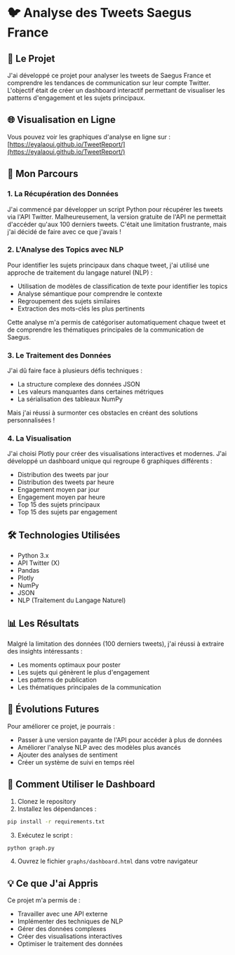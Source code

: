 # 🐦 Analyse des Tweets Saegus France

## 🎯 Le Projet
J'ai développé ce projet pour analyser les tweets de Saegus France et comprendre les tendances de communication sur leur compte Twitter. L'objectif était de créer un dashboard interactif permettant de visualiser les patterns d'engagement et les sujets principaux.

## 🌐 Visualisation en Ligne
Vous pouvez voir les graphiques d'analyse en ligne sur : [https://eyalaoui.github.io/TweetReport/](https://eyalaoui.github.io/TweetReport/)

## 🚀 Mon Parcours

### 1. La Récupération des Données
J'ai commencé par développer un script Python pour récupérer les tweets via l'API Twitter. Malheureusement, la version gratuite de l'API ne permettait d'accéder qu'aux 100 derniers tweets. C'était une limitation frustrante, mais j'ai décidé de faire avec ce que j'avais !

### 2. L'Analyse des Topics avec NLP
Pour identifier les sujets principaux dans chaque tweet, j'ai utilisé une approche de traitement du langage naturel (NLP) :
- Utilisation de modèles de classification de texte pour identifier les topics
- Analyse sémantique pour comprendre le contexte
- Regroupement des sujets similaires
- Extraction des mots-clés les plus pertinents

Cette analyse m'a permis de catégoriser automatiquement chaque tweet et de comprendre les thématiques principales de la communication de Saegus.

### 3. Le Traitement des Données
J'ai dû faire face à plusieurs défis techniques :
- La structure complexe des données JSON
- Les valeurs manquantes dans certaines métriques
- La sérialisation des tableaux NumPy

Mais j'ai réussi à surmonter ces obstacles en créant des solutions personnalisées !

### 4. La Visualisation
J'ai choisi Plotly pour créer des visualisations interactives et modernes. J'ai développé un dashboard unique qui regroupe 6 graphiques différents :
- Distribution des tweets par jour
- Distribution des tweets par heure
- Engagement moyen par jour
- Engagement moyen par heure
- Top 15 des sujets principaux
- Top 15 des sujets par engagement

## 🛠️ Technologies Utilisées
- Python 3.x
- API Twitter (X)
- Pandas
- Plotly
- NumPy
- JSON
- NLP (Traitement du Langage Naturel)

## 📊 Les Résultats
Malgré la limitation des données (100 derniers tweets), j'ai réussi à extraire des insights intéressants :
- Les moments optimaux pour poster
- Les sujets qui génèrent le plus d'engagement
- Les patterns de publication
- Les thématiques principales de la communication

## 🔮 Évolutions Futures
Pour améliorer ce projet, je pourrais :
- Passer à une version payante de l'API pour accéder à plus de données
- Améliorer l'analyse NLP avec des modèles plus avancés
- Ajouter des analyses de sentiment
- Créer un système de suivi en temps réel

## 🎨 Comment Utiliser le Dashboard
1. Clonez le repository
2. Installez les dépendances :
```bash
pip install -r requirements.txt
```
3. Exécutez le script :
```bash
python graph.py
```
4. Ouvrez le fichier `graphs/dashboard.html` dans votre navigateur

## 💡 Ce que J'ai Appris
Ce projet m'a permis de :
- Travailler avec une API externe
- Implémenter des techniques de NLP
- Gérer des données complexes
- Créer des visualisations interactives
- Optimiser le traitement des données


